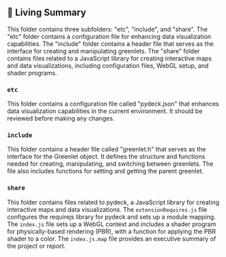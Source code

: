 

<!-- Living README Summary -->
## 🌳 Living Summary

This folder contains three subfolders: "etc", "include", and "share". The "etc" folder contains a configuration file for enhancing data visualization capabilities. The "include" folder contains a header file that serves as the interface for creating and manipulating greenlets. The "share" folder contains files related to a JavaScript library for creating interactive maps and data visualizations, including configuration files, WebGL setup, and shader programs.


### `etc`

This folder contains a configuration file called "pydeck.json" that enhances data visualization capabilities in the current environment. It should be reviewed before making any changes.


### `include`

This folder contains a header file called "greenlet.h" that serves as the interface for the Greenlet object. It defines the structure and functions needed for creating, manipulating, and switching between greenlets. The file also includes functions for setting and getting the parent greenlet.


### `share`

This folder contains files related to pydeck, a JavaScript library for creating interactive maps and data visualizations. The `extensionRequires.js` file configures the requirejs library for pydeck and sets up a module mapping. The `index.js` file sets up a WebGL context and includes a shader program for physically-based rendering (PBR), with a function for applying the PBR shader to a color. The `index.js.map` file provides an executive summary of the project or report.

<!-- Living README Summary -->